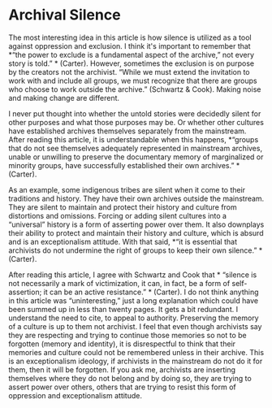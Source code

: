 # Archival Silence 

The most interesting idea in this article is how silence is utilized as a tool against oppression and exclusion. I think it's important to remember that *“the power to exclude is a fundamental aspect of the archive,” not every story is told.” * (Carter). However, sometimes the exclusion is on purpose by the creators not the archivist. “While we must extend the invitation to work with and include all groups, we must recognize that there are groups who choose to work outside the archive.” (Schwartz & Cook). Making noise and making change are different.

I never put thought into whether the untold stories were decidedly silent for other purposes and what those purposes may be. Or whether other cultures have established archives themselves separately from the mainstream. After reading this article, it is understandable when this happens, *“groups that do not see themselves adequately represented in mainstream archives, unable or unwilling to preserve the documentary memory of marginalized or minority groups, have successfully established their own archives.” * (Carter).  

As an example, some indigenous tribes are silent when it come to their traditions and history. They have their own archives outside the mainstream. They are silent to maintain and protect their history and culture from distortions and omissions. Forcing or adding silent cultures into a “universal” history is a form of asserting power over them. It also downplays their ability to protect and maintain their history and culture, which is absurd and is an exceptionalism attitude. With that said, *“it is essential that archivists do not undermine the right of groups to keep their own silence.” * (Carter).  

After reading this article, I agree with Schwartz and Cook that * “silence is not necessarily a mark of victimization, it can, in fact, be a form of self-assertion; it can be an active resistance.” * (Carter). I do not think anything in this article was “uninteresting,” just a long explanation which could have been summed up in less than twenty pages. It gets a bit redundant. I understand the need to cite, to appeal to authority. Preserving the memory of a culture is up to them not archivist. I feel that even though archivists say they are respecting and trying to continue those memories so not to be forgotten (memory and identity), it is disrespectful to think that their memories and culture could not be remembered unless in their archive. This is an exceptionalism ideology, if archivists in the mainstream do not do it for them, then it will be forgotten. If you ask me, archivists are inserting themselves where they do not belong and by doing so, they are trying to assert power over others, others that are trying to resist this form of oppression and exceptionalism attitude. 